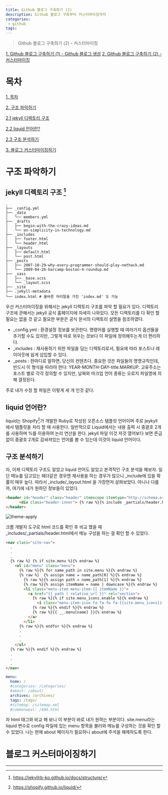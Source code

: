 ```yaml
---
title: Github 블로그 구축하기 (2)
description: Github 블로그 구축부터 커스터마이징까지
categories:
 - github
tags:
---
```


> Github 블로그 구축하기 (2) - 커스터마이징

<!-- more -->

[1. Github 블로그 구축하기 (1) - Github 블로그 생성](https://heyitsspoon.github.io/tutorial/2020/10/23/github-blog-1/)
[2. Github 블로그 구축하기 (2) - 커스터마이징](https://heyitsspoon.github.io/tutorial/2020/10/25/github-blog-2/)

# 목차
[1. 목차](#목차)

[2. 구조 파악하기](#구조-파악하기)

[2.1 jekyll 디렉토리 구조](#jekyll-디렉토리-구조)

[2.2 liquid 언어란?](#liquid-언어란?)

[2.3 구조 분석하기](#구조-분석하기)

[3. 블로그 커스터마이징하기](#블로그-커스터마이징하기)

# 구조 파악하기
## jekyll 디렉토리 구조 [^1]
```
.
├── _config.yml
├── _data
│   └── members.yml
├── _drafts
│   ├── begin-with-the-crazy-ideas.md
│   └── on-simplicity-in-technology.md
├── _includes
│   ├── footer.html
│   └── header.html
├── _layouts
│   ├── default.html
│   └── post.html
├── _posts
│   ├── 2007-10-29-why-every-programmer-should-play-nethack.md
│   └── 2009-04-26-barcamp-boston-4-roundup.md
├── _sass
│   ├── _base.scss
│   └── _layout.scss
├── _site
├── .jekyll-metadata
└── index.html # 올바른 머리말을 가진 'index.md' 도 가능
```
우선 커스터마이징을 위해서는 jekyll 디렉토리 구조를 파악 할 필요가 있다.
디렉토리 구조에 관해서는 jekyll 공식 홈페이지에 자세히 나와있다.
모든 디렉토리를 다 확인 할 필요는 없을 것 같고 필요한 부분은 공식 문서의 디렉토리 설명을 참조하였다.

* _config.yml : 환경설정 정보를 보관한다. 명령어를 실행할 때 여러가지 옵션들을 추가할 수도 있지만, 그렇게 따로 외우는 것보다 이 파일에 정의해두는게 더 편리하다.
* _includes : 재사용하기 위한 파일을 담는 디렉토리로서, 필요에 따라 포스트나 레이아웃에 쉽게 삽입할 수 있다.
* _posts : 한마디로 말하면, 당신의 컨텐츠다. 중요한 것은 파일들의 명명규칙인데, 반드시 이 형식을 따라야 한다: YEAR-MONTH-DAY-title.MARKUP. 고유주소는 포스트 별로 각각 정의할 수 있지만, 날짜와 마크업 언어 종류는 오로지 파일명에 의해 결정된다.

주로 내가 수정 할 파일은 이렇게 세 개 인것 같다.


## liquid 언어란?
liquid는 Shopify[^2]가 개발한 Ruby로 작성된 오픈소스 템플릿 언어이며 주로 jeykyll 에서 템플릿을 처리 할 때 사용한다.
일반적으로 Liquid에서는 내용 출력 시 중괄호 2개를 사용하며 %를 이용하여 논리 연산을 한다.
jekyll 파일 이것 저것 열어보다 보면 뜬금없이 중괄호 2개로 감싸져있는 언어를 볼 수 있는데 이것이 liquid 언어이다.

## 구조 분석하기
자, 이제 디렉토리 구조도 알았고 liquid 언어도 알았고 본격적인 구조 분석을 해보자.
일단 메뉴를 담고있는 헤더같은 경우엔 재사용을 하는 경우가 많으니 _include에 있을 확률이 매우 높다.
따라서 _include/_layout.html 을 가장먼저 살펴보았다. 아니나 다를까, 여기에 내가 원하던 정보들이 있었다.

```html
<header id="header" class="header" itemscope itemtype="http://schema.org/WPHeader">
      <div class="header-inner"> {% raw %}{% include _partials/header.html %}{% endraw %} </div>
</header>
```

![theme-apply](https://heyitsspoon.github.io/assets/images/github-blog/theme-apply.PNG "테마 적용 완료")

크롬 개발자 도구로 html 코드를 확인 후 비교 했을 때 _includes/_partials/header.html에서 메뉴 구성을 하는 걸 확인 할 수 있었다.

```html
<nav class="site-nav">
  .
  .
  .
  {% raw %} {% if site.menu %}{% endraw %}
    <ul id="menu" class="menu">
      {% raw %}{% for name_path in site.menu %}{% endraw %}
      {% raw %}  {% assign name = name_path[0] %}{% endraw %}
        {% raw %}{% assign path = name_path[1] %}{% endraw %}
        {% raw %}{% assign itemName = name | downcase %}{% endraw %}
        <li class="menu-item menu-item-{{ itemName }}">
          <a href="{{ path | relative_url }}" rel="section">
            {% raw %}{% if site.menu_icons.enable %}{% endraw %}
              <i class="menu-item-icon fa fa-fw fa-{{site.menu_icons[itemName] | default: 'question-circle' | downcase }}"></i> <br />
            {% raw %}{% endif %}{% endraw %}
            {% raw %}{{ __.menu[name] }}{% endraw %}
          </a>
        </li>
      {% raw %}{% endfor %}{% endraw %}
      .
      .
      . 
    </ul>
  {% raw %}{% endif %}{% endraw %}
  .
  .
  .
</nav>
```

```yml
menu:
  home: /
  #categories: /categories/
  #about: /about/
  archives: /archives/
  tags: /tags/
  #sitemap: /sitemap.xml
  #commonweal: /404.html
```

자 html 태그와 비교 해 보니 이 부분이 바로 내가 원하는 부분이다. site.menu라는 liquid 변수로 config 파일에 있는 menu 항목을 불러와 메뉴를 구성하는 것을 확인 할 수 있었다. 나는 현재 about 페이지가 필요하니 about에 주석을 해제하도록 한다. 

# 블로그 커스터마이징하기

***
[^1]: https://jekyllrb-ko.github.io/docs/structure/
[^2]: https://shopify.github.io/liquid/
